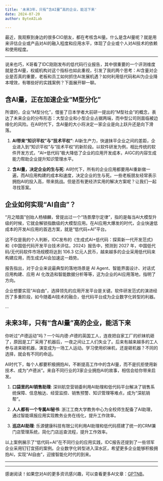 ```yaml
---
title: '未来3年，只有“含AI量”高的企业，能活下来'
date: 2024-07-20
author: ByteAILab

---
```


最近，我观察到身边的很多CIO朋友，都在考核含AI量。什么是含AI量呢？就是用来评估企业或产品对AI的融入程度和应用水平，体现了企业或个人对AI技术的依赖和使用程度。

---
说来也巧，K哥看了IDC刚刚发布的低代码行业报告，其中很重要的一个评测维度就是含AI量，权威机构对这个指标也如此重视，引发了我的两个思考：AI含量对企业是否真的重要，老板和员工如何抓住AI发展机遇？如何利用低代码和AI为企业降本增效，有哪些好的实践案例？下面展开聊一聊。

## 含AI量，正在加速企业“M型分化”

所谓的，企业“M型分化”，借鉴了日本学者大前研一提出的“M型社会”的概念，表达了未来企业的分布形态：大型企业和小型企业占据两端，而中型公司则面临被边缘化的风险。在AI时代下，含AI量的大小将决定一家企业是向上跃升还是向下滑落。

1. **AI带来“知识平权”与“技术平权”**:
AI新生产力，快速抹平企业之间的差距，企业进入到“知识平权”与“技术平权”的新阶段。以软件研发为例，相比传统的软件开发方式，“AI+低代码”极大降低了企业的应用开发成本，AIGC的内容生成能力帮助企业提升知识管理水平。

2. **含AI量，决定企业的生与死**:
AI时代下，所有的企业应用都要用AI重新做一遍，而AI应用构建的成本和速度，决定企业的生与死。一些老板朋友经常表示拥抱AI的投入高，带来挑战。但是否有更经济实用的解决方案呢？让我们一起寻找答案。

## 企业如何实现“AI自由”？

“月之暗面”创始人杨植麟，曾提出过一个“场景摩尔定律”，指的是每当AI大模型升级的时候，它就会解锁指数级的大模型应用。在AI应用大爆发的时代，企业快速低成本的开发AI应用的首选方案，就是“低代码+AI”平台。

这不仅是我的个人判断，IDC发布的《生成式AI+低代码：探索新一代开发范式》和《中国低代码开发平台技术评估，2024》报告中，预测到 2027 年，中国低代码/无代码软件市场规模将达到 106.3 亿元人民币，越来越多的企业采用低代码来构建应用，而生成式AI会加速这一趋势。

报告指出，对于企业来说最典型的落地场景是 AI Agent、智能界面设计、对话式应用构建、应用 AI 化改造和智能数据分析等等，这为企业的AI应用落地，指明了方向。

企业想要实现“AI自由”，选择领先的应用开发平台是关键。软件研发范式的演进经历了多重阶段，如今随着AI技术的融合，低代码平台成为企业数字化转型的利器。

...

## 未来3年，只有“含AI量”高的企业，能活下来

你听过“卢德运动”吗？一个叫内德·卢德的英国工人，连夜把自家工厂的织袜机砸了，原因是工厂采用了机器后，一夜之间让工人们失业了。后来有越来越多的工人参与进来砸机器，演变成为一场工人运动。学习使用织袜机，还是砸机器？不同的选择，就会有不同的命运。

AI时代下，每个人都要积极拥抱AI，不断提高工作中的含AI量，而不是抗拒使用新技术、成为“卢德派”。来自不同行业的3家企业拥抱AI的故事，相信会给你带来启发。

1. **口袋里的AI销售助理**:
深圳航空营销委利用AI助理和低代码平台解决了销售系统保障、信息触达、经营监控、销售预警、知识管理等难点，成为“深航销帮”。

2. **人人都有一个专属AI秘书**:
浙江工商大学教务中心为全校师生配备了AI助理，通过智能填报应用实现教务业务在线化，提升工作效率。

3. **巡店AI助理**:
乐源健康科技有限公司利用AI助理和低代码搭建了统一的CRM兼门店管理系统，简化门店巡查流程，提升工作效率。

以上案例展示了“低代码+AI”在不同行业的应用实践，IDC报告还提到了一些领军企业采用钉钉宜搭的案例。企业数字化转型进入深水区，希望更多企业能够积极拥抱AI，实现“AI自由”，迎接智能化时代的到来。

---
---
感谢阅读！如果您对AI的更多资讯感兴趣，可以查看更多AI文章：[GPTNB](https://gptnb.com)。
